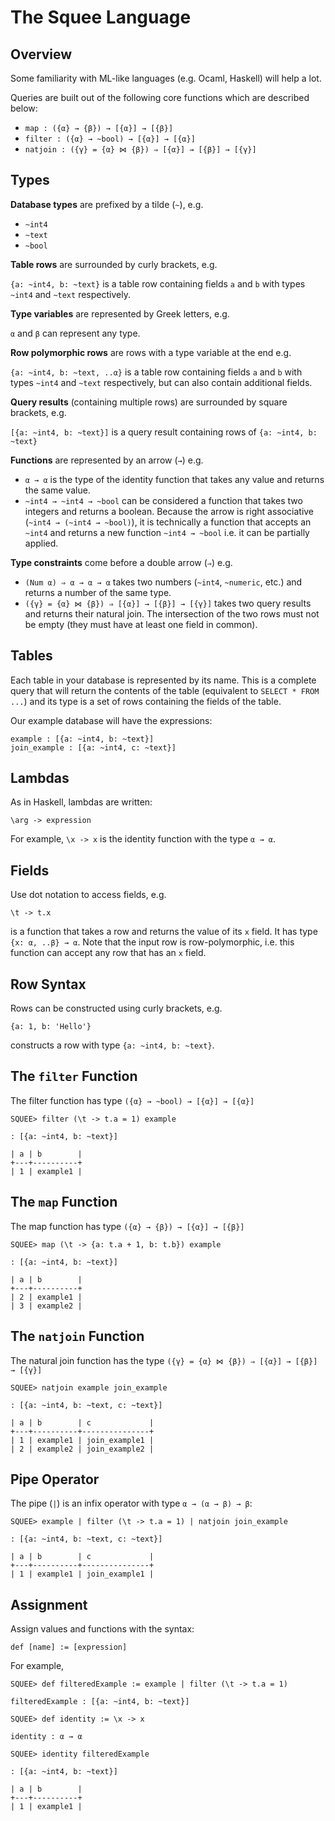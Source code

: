 # The Squee Language

## Overview

Some familiarity with ML-like languages (e.g. Ocaml, Haskell) will help a lot.

Queries are built out of the following core functions which are described below:

* `map : ({α} → {β}) → [{α}] → [{β}]`
* `filter : ({α} → ~bool) → [{α}] → [{α}]`
* `natjoin : ({γ} = {α} ⋈ {β}) ⇒ [{α}] → [{β}] → [{γ}]`

## Types

**Database types** are prefixed by a tilde (`~`), e.g.

* `~int4`
* `~text`
* `~bool`

**Table rows** are surrounded by curly brackets, e.g.

`{a: ~int4, b: ~text}` is a table row containing fields `a` and `b` with types `~int4` and `~text` respectively.

**Type variables** are represented by Greek letters, e.g.

`α` and `β` can represent any type.

**Row polymorphic rows** are rows with a type variable at the end e.g.

`{a: ~int4, b: ~text, ..α}` is a table row containing fields `a` and `b` with types `~int4` and `~text` respectively, but can also contain additional fields.

**Query results** (containing multiple rows) are surrounded by square brackets, e.g.

`[{a: ~int4, b: ~text}]` is a query result containing rows of `{a: ~int4, b: ~text}`

**Functions** are represented by an arrow (`→`) e.g.

* `α → α` is the type of the identity function that takes any value and returns the same value.
* `~int4 → ~int4 → ~bool` can be considered a function that takes two integers and returns a boolean. Because the arrow is right associative (`~int4 → (~int4 → ~bool)`), it is technically a function that accepts an `~int4` and returns a new function `~int4 → ~bool` i.e. it can be partially applied.

**Type constraints** come before a double arrow (`⇒`) e.g.

* `(Num α) ⇒ α → α → α` takes two numbers (`~int4`, `~numeric`, etc.) and returns a number of the same type.
* `({γ} = {α} ⋈ {β}) ⇒ [{α}] → [{β}] → [{γ}]` takes two query results and returns their natural join. The intersection of the two rows must not be empty (they must have at least one field in common).

## Tables

Each table in your database is represented by its name. This is a complete query that will return the contents of the table (equivalent to `SELECT * FROM ...`) and its type is a set of rows containing the fields of the table.

Our example database will have the expressions:

```
example : [{a: ~int4, b: ~text}]
join_example : [{a: ~int4, c: ~text}]
```

## Lambdas

As in Haskell, lambdas are written:

```
\arg -> expression
```

For example, `\x -> x` is the identity function with the type `α → α`.

## Fields

Use dot notation to access fields, e.g.

```
\t -> t.x
```

is a function that takes a row and returns the value of its `x` field. It has type `{x: α, ..β} → α`. Note that the input row is row-polymorphic, i.e. this function can accept any row that has an `x` field.

## Row Syntax

Rows can be constructed using curly brackets, e.g.

```
{a: 1, b: 'Hello'}
```

constructs a row with type `{a: ~int4, b: ~text}`.

## The `filter` Function

The filter function has type `({α} → ~bool) → [{α}] → [{α}]`

```
SQUEE> filter (\t -> t.a = 1) example

: [{a: ~int4, b: ~text}]

| a | b        |
+---+----------+
| 1 | example1 |
```

## The `map` Function

The map function has type `({α} → {β}) → [{α}] → [{β}]`

```
SQUEE> map (\t -> {a: t.a + 1, b: t.b}) example

: [{a: ~int4, b: ~text}]

| a | b        |
+---+----------+
| 2 | example1 |
| 3 | example2 |
```

## The `natjoin` Function

The natural join function has the type `({γ} = {α} ⋈ {β}) ⇒ [{α}] → [{β}] → [{γ}]`

```
SQUEE> natjoin example join_example

: [{a: ~int4, b: ~text, c: ~text}]

| a | b        | c             |
+---+----------+---------------+
| 1 | example1 | join_example1 |
| 2 | example2 | join_example2 |
```

## Pipe Operator

The pipe (`|`) is an infix operator with type `α → (α → β) → β`:

```
SQUEE> example | filter (\t -> t.a = 1) | natjoin join_example

: [{a: ~int4, b: ~text, c: ~text}]

| a | b        | c             |
+---+----------+---------------+
| 1 | example1 | join_example1 |
```

## Assignment

Assign values and functions with the syntax:

```
def [name] := [expression]
```

For example,

```
SQUEE> def filteredExample := example | filter (\t -> t.a = 1)

filteredExample : [{a: ~int4, b: ~text}]

SQUEE> def identity := \x -> x

identity : α → α

SQUEE> identity filteredExample

: [{a: ~int4, b: ~text}]

| a | b        |
+---+----------+
| 1 | example1 |
```
